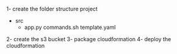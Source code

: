 1- create the folder structure
project
  - src
     - app.py
  commands.sh
  template.yaml

2- create the s3 bucket
3- package cloudformation
4- deploy the cloudformation